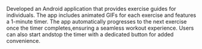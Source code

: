 Developed an Android application that provides exercise guides for individuals.
The app includes animated GIFs for each exercise and features a 1-minute timer. 
The app automatically progresses to the next exercise once the timer completes,ensuring a seamless workout experience. Users can also start andstop the timer with a dedicated button for added convenience.
